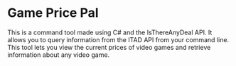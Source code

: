 # Game Price Pal
This is a command tool made using C# and the IsThereAnyDeal API. It allows you to query information from the ITAD API from your command line. This tool lets you view the current prices of video games and retrieve information about any video game.
